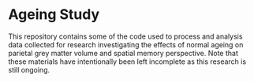 # Ageing Study
 This repository contains some of the code used to process and analysis data collected for research investigating the effects of normal ageing on parietal grey matter volume and spatial memory perspective. Note that these materials have intentionally been left incomplete as this research is still ongoing. 
